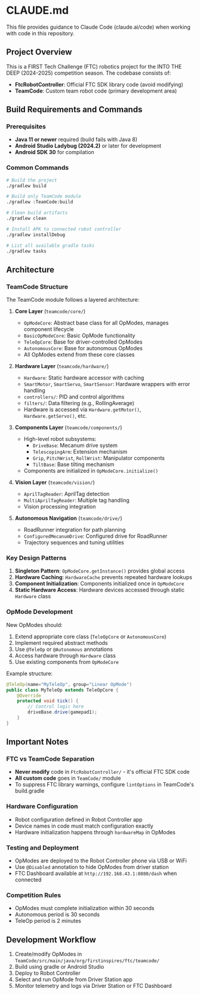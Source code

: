 # CLAUDE.md

This file provides guidance to Claude Code (claude.ai/code) when working with code in this repository.

## Project Overview

This is a FIRST Tech Challenge (FTC) robotics project for the INTO THE DEEP (2024-2025) competition season. The codebase consists of:
- **FtcRobotController**: Official FTC SDK library code (avoid modifying)
- **TeamCode**: Custom team robot code (primary development area)

## Build Requirements and Commands

### Prerequisites
- **Java 11 or newer** required (build fails with Java 8)
- **Android Studio Ladybug (2024.2)** or later for development
- **Android SDK 30** for compilation

### Common Commands
```bash
# Build the project
./gradlew build

# Build only TeamCode module
./gradlew :TeamCode:build

# Clean build artifacts
./gradlew clean

# Install APK to connected robot controller
./gradlew installDebug

# List all available gradle tasks
./gradlew tasks
```

## Architecture

### TeamCode Structure

The TeamCode module follows a layered architecture:

1. **Core Layer** (`teamcode/core/`)
   - `OpModeCore`: Abstract base class for all OpModes, manages component lifecycle
   - `BasicOpModeCore`: Basic OpMode functionality
   - `TeleOpCore`: Base for driver-controlled OpModes
   - `AutonomousCore`: Base for autonomous OpModes
   - All OpModes extend from these core classes

2. **Hardware Layer** (`teamcode/hardware/`)
   - `Hardware`: Static hardware accessor with caching
   - `SmartMotor`, `SmartServo`, `SmartSensor`: Hardware wrappers with error handling
   - `controllers/`: PID and control algorithms
   - `filters/`: Data filtering (e.g., RollingAverage)
   - Hardware is accessed via `Hardware.getMotor()`, `Hardware.getServo()`, etc.

3. **Components Layer** (`teamcode/components/`)
   - High-level robot subsystems:
     - `DriveBase`: Mecanum drive system
     - `TelescopingArm`: Extension mechanism
     - `Grip`, `PitchWrist`, `RollWrist`: Manipulator components
     - `TiltBase`: Base tilting mechanism
   - Components are initialized in `OpModeCore.initialize()`

4. **Vision Layer** (`teamcode/vision/`)
   - `AprilTagReader`: AprilTag detection
   - `MultiAprilTagReader`: Multiple tag handling
   - Vision processing integration

5. **Autonomous Navigation** (`teamcode/drive/`)
   - RoadRunner integration for path planning
   - `ConfiguredMecanumDrive`: Configured drive for RoadRunner
   - Trajectory sequences and tuning utilities

### Key Design Patterns

1. **Singleton Pattern**: `OpModeCore.getInstance()` provides global access
2. **Hardware Caching**: `HardwareCache` prevents repeated hardware lookups
3. **Component Initialization**: Components initialized once in `OpModeCore`
4. **Static Hardware Access**: Hardware devices accessed through static `Hardware` class

### OpMode Development

New OpModes should:
1. Extend appropriate core class (`TeleOpCore` or `AutonomousCore`)
2. Implement required abstract methods
3. Use `@TeleOp` or `@Autonomous` annotations
4. Access hardware through `Hardware` class
5. Use existing components from `OpModeCore`

Example structure:
```java
@TeleOp(name="MyTeleOp", group="Linear OpMode")
public class MyTeleOp extends TeleOpCore {
    @Override
    protected void tick() {
        // Control logic here
        driveBase.drive(gamepad1);
    }
}
```

## Important Notes

### FTC vs TeamCode Separation
- **Never modify** code in `FtcRobotController/` - it's official FTC SDK code
- **All custom code** goes in `TeamCode/` module
- To suppress FTC library warnings, configure `lintOptions` in TeamCode's build.gradle

### Hardware Configuration
- Robot configuration defined in Robot Controller app
- Device names in code must match configuration exactly
- Hardware initialization happens through `hardwareMap` in OpModes

### Testing and Deployment
- OpModes are deployed to the Robot Controller phone via USB or WiFi
- Use `@Disabled` annotation to hide OpModes from driver station
- FTC Dashboard available at `http://192.168.43.1:8080/dash` when connected

### Competition Rules
- OpModes must complete initialization within 30 seconds
- Autonomous period is 30 seconds
- TeleOp period is 2 minutes

## Development Workflow

1. Create/modify OpModes in `TeamCode/src/main/java/org/firstinspires/ftc/teamcode/`
2. Build using gradle or Android Studio
3. Deploy to Robot Controller
4. Select and run OpMode from Driver Station app
5. Monitor telemetry and logs via Driver Station or FTC Dashboard